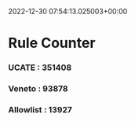 2022-12-30 07:54:13.025003+00:00
# Rule Counter 
 ### UCATE : 351408

 ### Veneto : 93878

 ### Allowlist : 13927